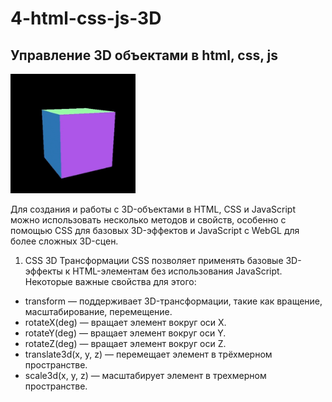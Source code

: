 # 4-html-css-js-3D
## Управление 3D объектами в html, css, js

<img src="https://github.com/TeachKait20/NoneCode/blob/main/3D+html/cube-rotate.gif?raw=true" width="200">


Для создания и работы с 3D-объектами в HTML, CSS и JavaScript можно использовать несколько методов и свойств, особенно с помощью CSS для базовых 3D-эффектов и JavaScript с WebGL для более сложных 3D-сцен.

1. CSS 3D Трансформации
CSS позволяет применять базовые 3D-эффекты к HTML-элементам без использования JavaScript. Некоторые важные свойства для этого:

* transform — поддерживает 3D-трансформации, такие как вращение, масштабирование, перемещение.
* rotateX(deg) — вращает элемент вокруг оси X.
* rotateY(deg) — вращает элемент вокруг оси Y.
* rotateZ(deg) — вращает элемент вокруг оси Z.
* translate3d(x, y, z) — перемещает элемент в трёхмерном пространстве.
* scale3d(x, y, z) — масштабирует элемент в трехмерном пространстве.
